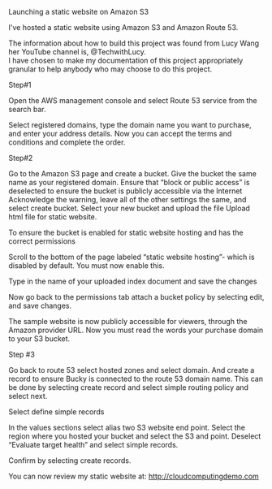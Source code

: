 Launching a static website on Amazon S3

I've hosted a static website using Amazon S3 and Amazon Route 53.

The information about how to build this project was found from 
Lucy Wang her YouTube channel is, @TechwithLucy.  
I have chosen to make my documentation of this project appropriately granular to help anybody who may choose to do this project.

Step#1

Open the AWS management console and select Route 53 service from the search bar.

Select registered domains, type the domain name you want to purchase, and enter your address details. 
Now you can accept the terms and conditions and complete the order.

Step#2

Go to the Amazon S3 page and create a bucket.
Give the bucket the same name as your registered domain.
Ensure that “block or public access” is deselected to ensure the bucket is publicly accessible via the Internet
Acknowledge the warning, leave all of the other settings the same, and select create bucket.
Select your new bucket and upload the file
Upload html file for static website.

 
To ensure the bucket is enabled for static website hosting and has the correct permissions

Scroll to the bottom of the page labeled “static website hosting”-
which is disabled by default. You must now enable this.

Type in the name of your uploaded index document and save the changes

Now go back to the permissions tab attach a bucket policy by selecting edit, and save changes.
 
The sample website is now publicly accessible for viewers, through the Amazon provider URL. Now you must read the words your purchase domain to your S3 bucket.


Step #3

Go back to route 53 select hosted zones and select domain. And create a record to ensure Bucky is connected to the route 53 domain name. This can be done by selecting create record and select simple routing policy and select next.
 
Select define simple records

In the values sections select alias two S3 website end point.
Select the region where you hosted your bucket and select the S3 and point.
Deselect “Evaluate target health” and select simple records.
 
Confirm by selecting create records.
 
You can now review my static website at:
http://cloudcomputingdemo.com

